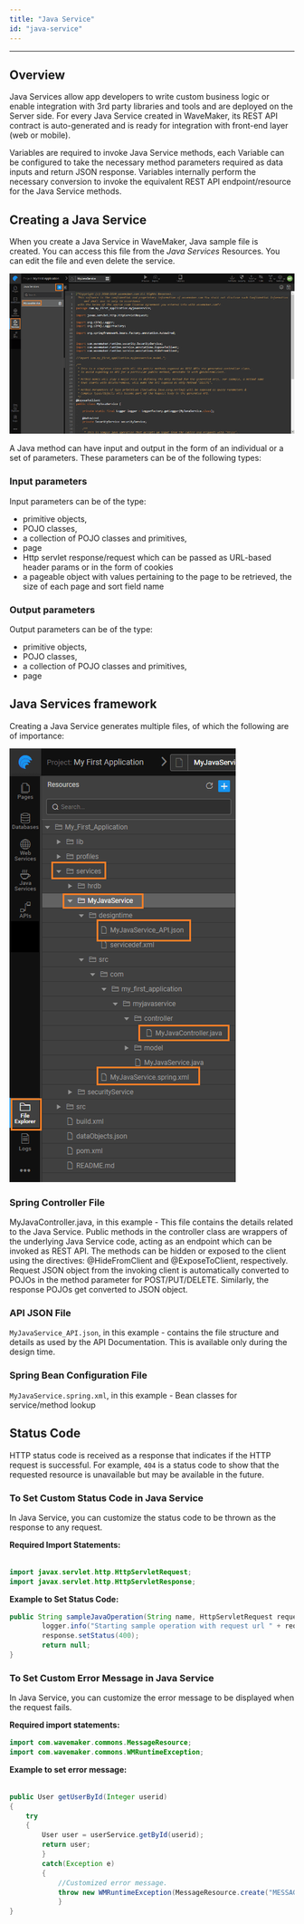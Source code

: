 ```yaml
---
title: "Java Service"
id: "java-service"
---
```

---

## Overview

Java Services allow app developers to write custom business logic or enable integration with 3rd party libraries and tools and are deployed on the Server side. For every Java Service created in WaveMaker, its REST API contract is auto-generated and is ready for integration with front-end layer (web or mobile).

Variables are required to invoke Java Service methods, each Variable can be configured to take the necessary method parameters required as data inputs and return JSON response. Variables internally perform the necessary conversion to invoke the equivalent REST API endpoint/resource for the Java Service methods.

## Creating a Java Service

When you create a Java Service in WaveMaker, Java sample file is created. You can access this file from the _Java Services_ Resources. You can edit the file and even delete the service.

[![](/learn/assets/Java_services.png)](/learn/assets/Java_services.png)

A Java method can have input and output in the form of an individual or a set of parameters. These parameters can be of the following types: 

### Input parameters
Input parameters can be of the type:

- primitive objects,
- POJO classes,
- a collection of POJO classes and primitives,
- page
- Http servlet response/request which can be passed as URL-based header params or in the form of cookies
- a pageable object with values pertaining to the page to be retrieved, the size of each page and sort field name

### Output parameters
Output parameters can be of the type:

- primitive objects,
- POJO classes,
- a collection of POJO classes and primitives,
- page

## Java Services framework

Creating a Java Service generates multiple files, of which the following are of importance:

[![](/learn/assets/JS_files.png)](/learn/assets/JS_files.png)

### Spring Controller File 
MyJavaController.java, in this example - This file contains the details related to the Java Service. Public methods in the controller class are wrappers of the underlying Java Service code, acting as an endpoint which can be invoked as REST API. The methods can be hidden or exposed to the client using the directives: @HideFromClient and @ExposeToClient, respectively. Request JSON object from the invoking client is automatically converted to POJOs in the method parameter for POST/PUT/DELETE. Similarly, the response POJOs get converted to JSON object.

### API JSON File
`MyJavaService_API.json`, in this example - contains the file structure and details as used by the API Documentation. This is available only during the design time.

### Spring Bean Configuration File

`MyJavaService.spring.xml`, in this example - Bean classes for service/method lookup

## Status Code

HTTP status code is received as a response that indicates if the HTTP request is successful. For example, `404` is a status code to show that the requested resource is unavailable but may be available in the future.

### To Set Custom Status Code in Java Service

In Java Service, you can customize the status code to be thrown as the response to any request.

**Required Import Statements:**

```Java

import javax.servlet.http.HttpServletRequest;
import javax.servlet.http.HttpServletResponse;

```

**Example to Set Status Code:**

```Java
public String sampleJavaOperation(String name, HttpServletRequest request, HttpServletResponse response) {
        logger.info("Starting sample operation with request url " + request.getRequestURL().toString());
        response.setStatus(400);
        return null;
}
```

### To Set Custom Error Message in Java Service

In Java Service, you can customize the error message to be displayed when the request fails.

**Required import statements:**

```Java
import com.wavemaker.commons.MessageResource; 
import com.wavemaker.commons.WMRuntimeException;

```

**Example to set error message:**

```Java

public User getUserById(Integer userid) 
{        
    try        
    {          
        User user = userService.getById(userid);         
        return user;                
        }        
        catch(Exception e)        
        {        
            //Customized error message.         
            throw new WMRuntimeException(MessageResource.create("MESSAGE_USER_NOT_FOUND"));        
            }     
}

```
